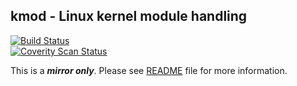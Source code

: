 ## kmod - Linux kernel module handling

[![Build Status](https://semaphoreci.com/api/v1/projects/29d989ba-0f70-4006-be21-550f6692b73b/449920/shields_badge.svg)](https://semaphoreci.com/lucasdemarchi/kmod)<br/>
[![Coverity Scan Status](https://scan.coverity.com/projects/2096/badge.svg)](https://scan.coverity.com/projects/2096)

This is a ***mirror only***. Please see [README](../master/README) file for more information.
